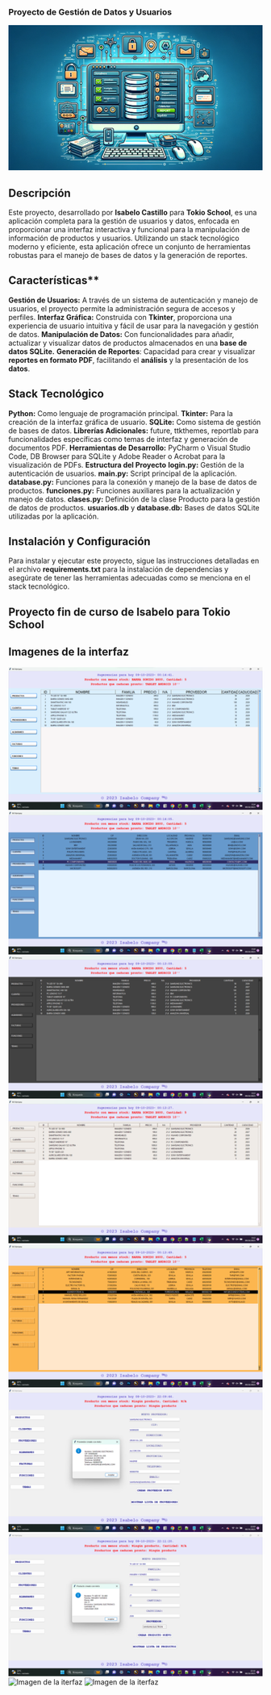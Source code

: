 
### Proyecto de Gestión de Datos y Usuarios
![Portada del proyecto](https://github.com/IsabeloCastillo/ProyectoMiyagi/blob/master/imagen_portada2.png)
## Descripción
Este proyecto, desarrollado por **Isabelo Castillo** para **Tokio School**, es una aplicación completa para la gestión de usuarios y datos, enfocada en proporcionar una interfaz interactiva y funcional para la manipulación de información de productos y usuarios. Utilizando un stack tecnológico moderno y eficiente, esta aplicación ofrece un conjunto de herramientas robustas para el manejo de bases de datos y la generación de reportes.

## Características**
**Gestión de Usuarios:** A través de un sistema de autenticación y manejo de usuarios, el proyecto permite la administración segura de accesos y perfiles.
**Interfaz Gráfica:** Construida con **Tkinter**, proporciona una experiencia de usuario intuitiva y fácil de usar para la navegación y gestión de datos.
**Manipulación de Datos:** Con funcionalidades para añadir, actualizar y visualizar datos de productos almacenados en una **base de datos SQLite.**
**Generación de Reportes**: Capacidad para crear y visualizar **reportes en formato PDF**, facilitando el **análisis** y la presentación de los **datos**.
## Stack Tecnológico
**Python:** Como lenguaje de programación principal.
**Tkinter:** Para la creación de la interfaz gráfica de usuario.
**SQLite:** Como sistema de gestión de bases de datos.
**Librerías Adicionales:** future, ttkthemes, reportlab para funcionalidades específicas como temas de interfaz y generación de documentos PDF.
**Herramientas de Desarrollo:** PyCharm o Visual Studio Code, DB Browser para SQLite y Adobe Reader o Acrobat para la visualización de PDFs.
**Estructura del Proyecto**
**login.py:** Gestión de la autenticación de usuarios.
**main.py:** Script principal de la aplicación.
**database.py:** Funciones para la conexión y manejo de la base de datos de productos.
**funciones.py:** Funciones auxiliares para la actualización y manejo de datos.
**clases.py:** Definición de la clase Producto para la gestión de datos de productos.
**usuarios.db** y **database.db:** Bases de datos SQLite utilizadas por la aplicación.
## Instalación y Configuración
Para instalar y ejecutar este proyecto, sigue las instrucciones detalladas en el archivo **requirements.txt** para la instalación de dependencias y asegúrate de tener las herramientas adecuadas como se menciona en el stack tecnológico.



## Proyecto fin de curso de Isabelo para Tokio School

## Imagenes de la interfaz
![Imagen de la iterfaz](images/modo_sky.png)
![Imagen de la iterfaz](images/modo_blue.png)
![Imagen de la iterfaz](images/modo_oscuro.png)
![Imagen de la iterfaz](images/modo_vainilla.png)
![Imagen de la iterfaz](images/modo_madera.png)
![Imagen de la iterfaz](images/proveedor_creado.png)
![Imagen de la iterfaz](images/producto_creado.png)
![Imagen de la iterfaz](images/try_excpet.png)
![Imagen de la iterfaz](images/try_except_email.png)

